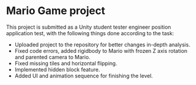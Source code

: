 # Mario Game project

This project is submitted as a Unity student tester engineer position application test, with the following things done according to the task:

- Uploaded project to the repository for better changes in-depth analysis.
- Fixed code errors, added rigidbody to Mario with frozen Z axis rotation and parented camera to Mario.
- Fixed missing tiles and horizontal flipping.
- Implemented hidden block feature.
- Added UI and animation sequence for finishing the level.